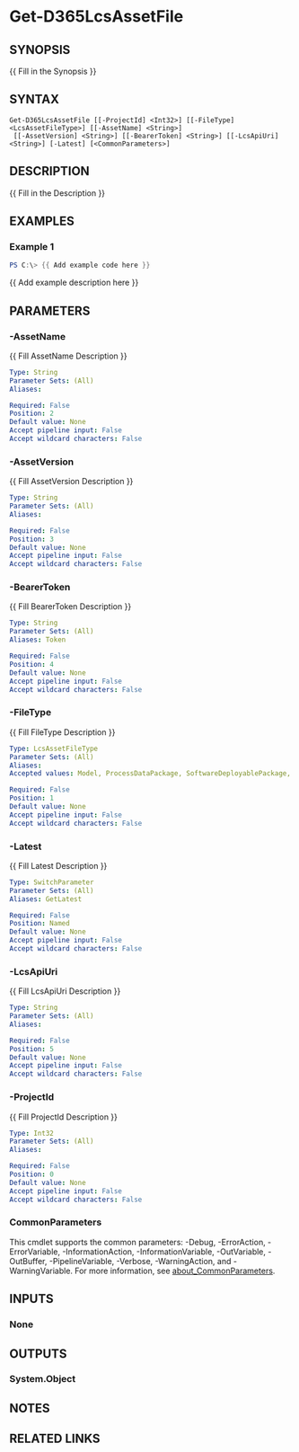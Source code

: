 ﻿---
external help file: d365fo.tools-help.xml
Module Name: d365fo.tools
online version:
schema: 2.0.0
---

# Get-D365LcsAssetFile

## SYNOPSIS
{{ Fill in the Synopsis }}

## SYNTAX

```
Get-D365LcsAssetFile [[-ProjectId] <Int32>] [[-FileType] <LcsAssetFileType>] [[-AssetName] <String>]
 [[-AssetVersion] <String>] [[-BearerToken] <String>] [[-LcsApiUri] <String>] [-Latest] [<CommonParameters>]
```

## DESCRIPTION
{{ Fill in the Description }}

## EXAMPLES

### Example 1
```powershell
PS C:\> {{ Add example code here }}
```

{{ Add example description here }}

## PARAMETERS

### -AssetName
{{ Fill AssetName Description }}

```yaml
Type: String
Parameter Sets: (All)
Aliases:

Required: False
Position: 2
Default value: None
Accept pipeline input: False
Accept wildcard characters: False
```

### -AssetVersion
{{ Fill AssetVersion Description }}

```yaml
Type: String
Parameter Sets: (All)
Aliases:

Required: False
Position: 3
Default value: None
Accept pipeline input: False
Accept wildcard characters: False
```

### -BearerToken
{{ Fill BearerToken Description }}

```yaml
Type: String
Parameter Sets: (All)
Aliases: Token

Required: False
Position: 4
Default value: None
Accept pipeline input: False
Accept wildcard characters: False
```

### -FileType
{{ Fill FileType Description }}

```yaml
Type: LcsAssetFileType
Parameter Sets: (All)
Aliases:
Accepted values: Model, ProcessDataPackage, SoftwareDeployablePackage, GERConfiguration, DataPackage, PowerBIReportModel

Required: False
Position: 1
Default value: None
Accept pipeline input: False
Accept wildcard characters: False
```

### -Latest
{{ Fill Latest Description }}

```yaml
Type: SwitchParameter
Parameter Sets: (All)
Aliases: GetLatest

Required: False
Position: Named
Default value: None
Accept pipeline input: False
Accept wildcard characters: False
```

### -LcsApiUri
{{ Fill LcsApiUri Description }}

```yaml
Type: String
Parameter Sets: (All)
Aliases:

Required: False
Position: 5
Default value: None
Accept pipeline input: False
Accept wildcard characters: False
```

### -ProjectId
{{ Fill ProjectId Description }}

```yaml
Type: Int32
Parameter Sets: (All)
Aliases:

Required: False
Position: 0
Default value: None
Accept pipeline input: False
Accept wildcard characters: False
```

### CommonParameters
This cmdlet supports the common parameters: -Debug, -ErrorAction, -ErrorVariable, -InformationAction, -InformationVariable, -OutVariable, -OutBuffer, -PipelineVariable, -Verbose, -WarningAction, and -WarningVariable. For more information, see [about_CommonParameters](http://go.microsoft.com/fwlink/?LinkID=113216).

## INPUTS

### None

## OUTPUTS

### System.Object
## NOTES

## RELATED LINKS

